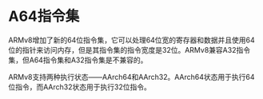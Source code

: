 # A64指令集

ARMv8增加了新的64位指令集，它可以处理64位宽的寄存器和数据并且使用64位的指针来访问内存，但是其指令集的指令宽度是32位。ARMv8兼容A32指令集，但A64指令集和A32指令集是不兼容的。

ARMv8支持两种执行状态——AArch64和AArch32。AArch64状态用于执行64位指令，而AArch32状态用于执行32位指令。



